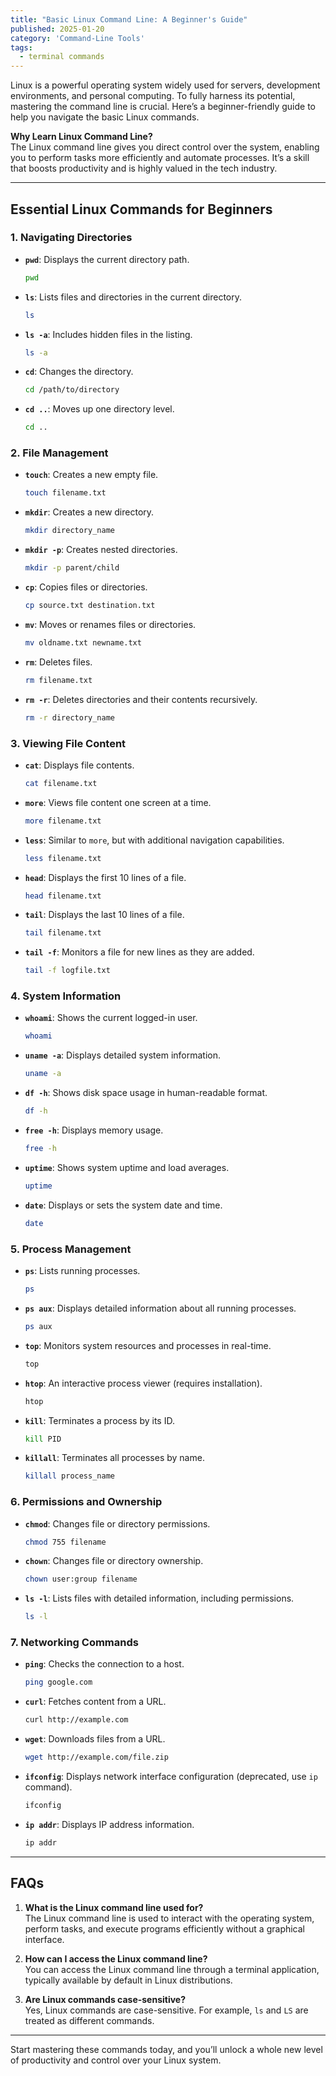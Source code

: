 ```yaml
---
title: "Basic Linux Command Line: A Beginner's Guide"
published: 2025-01-20
category: 'Command-Line Tools'
tags:
  - terminal commands
---
```


Linux is a powerful operating system widely used for servers, development environments, and personal computing. To fully harness its potential, mastering the command line is crucial. Here’s a beginner-friendly guide to help you navigate the basic Linux commands.

**Why Learn Linux Command Line?** <br> 
The Linux command line gives you direct control over the system, enabling you to perform tasks more efficiently and automate processes. It’s a skill that boosts productivity and is highly valued in the tech industry.

---

## Essential Linux Commands for Beginners

### 1. Navigating Directories
- **`pwd`**: Displays the current directory path.
  ```bash
  pwd
  ```
- **`ls`**: Lists files and directories in the current directory.
  ```bash
  ls
  ```
- **`ls -a`**: Includes hidden files in the listing.
  ```bash
  ls -a
  ```
- **`cd`**: Changes the directory.
  ```bash
  cd /path/to/directory
  ```
- **`cd ..`**: Moves up one directory level.
  ```bash
  cd ..
  ```

### 2. File Management
- **`touch`**: Creates a new empty file.
  ```bash
  touch filename.txt
  ```
- **`mkdir`**: Creates a new directory.
  ```bash
  mkdir directory_name
  ```
- **`mkdir -p`**: Creates nested directories.
  ```bash
  mkdir -p parent/child
  ```
- **`cp`**: Copies files or directories.
  ```bash
  cp source.txt destination.txt
  ```
- **`mv`**: Moves or renames files or directories.
  ```bash
  mv oldname.txt newname.txt
  ```
- **`rm`**: Deletes files.
  ```bash
  rm filename.txt
  ```
- **`rm -r`**: Deletes directories and their contents recursively.
  ```bash
  rm -r directory_name
  ```

### 3. Viewing File Content
- **`cat`**: Displays file contents.
  ```bash
  cat filename.txt
  ```
- **`more`**: Views file content one screen at a time.
  ```bash
  more filename.txt
  ```
- **`less`**: Similar to `more`, but with additional navigation capabilities.
  ```bash
  less filename.txt
  ```
- **`head`**: Displays the first 10 lines of a file.
  ```bash
  head filename.txt
  ```
- **`tail`**: Displays the last 10 lines of a file.
  ```bash
  tail filename.txt
  ```
- **`tail -f`**: Monitors a file for new lines as they are added.
  ```bash
  tail -f logfile.txt
  ```

### 4. System Information
- **`whoami`**: Shows the current logged-in user.
  ```bash
  whoami
  ```
- **`uname -a`**: Displays detailed system information.
  ```bash
  uname -a
  ```
- **`df -h`**: Shows disk space usage in human-readable format.
  ```bash
  df -h
  ```
- **`free -h`**: Displays memory usage.
  ```bash
  free -h
  ```
- **`uptime`**: Shows system uptime and load averages.
  ```bash
  uptime
  ```
- **`date`**: Displays or sets the system date and time.
  ```bash
  date
  ```

### 5. Process Management
- **`ps`**: Lists running processes.
  ```bash
  ps
  ```
- **`ps aux`**: Displays detailed information about all running processes.
  ```bash
  ps aux
  ```
- **`top`**: Monitors system resources and processes in real-time.
  ```bash
  top
  ```
- **`htop`**: An interactive process viewer (requires installation).
  ```bash
  htop
  ```
- **`kill`**: Terminates a process by its ID.
  ```bash
  kill PID
  ```
- **`killall`**: Terminates all processes by name.
  ```bash
  killall process_name
  ```

### 6. Permissions and Ownership
- **`chmod`**: Changes file or directory permissions.
  ```bash
  chmod 755 filename
  ```
- **`chown`**: Changes file or directory ownership.
  ```bash
  chown user:group filename
  ```
- **`ls -l`**: Lists files with detailed information, including permissions.
  ```bash
  ls -l
  ```

### 7. Networking Commands
- **`ping`**: Checks the connection to a host.
  ```bash
  ping google.com
  ```
- **`curl`**: Fetches content from a URL.
  ```bash
  curl http://example.com
  ```
- **`wget`**: Downloads files from a URL.
  ```bash
  wget http://example.com/file.zip
  ```
- **`ifconfig`**: Displays network interface configuration (deprecated, use `ip` command).
  ```bash
  ifconfig
  ```
- **`ip addr`**: Displays IP address information.
  ```bash
  ip addr
  ```

---

## FAQs

1. **What is the Linux command line used for?** <br>
The Linux command line is used to interact with the operating system, perform tasks, and execute programs efficiently without a graphical interface.

2. **How can I access the Linux command line?** <br>
You can access the Linux command line through a terminal application, typically available by default in Linux distributions.

3. **Are Linux commands case-sensitive?** <br>
Yes, Linux commands are case-sensitive. For example, `ls` and `LS` are treated as different commands.

---

Start mastering these commands today, and you’ll unlock a whole new level of productivity and control over your Linux system.

